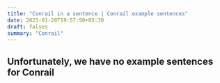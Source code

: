 ```yaml
---
title: "Conrail in a sentence | Conrail example sentences"
date: 2021-01-20T19:57:50+05:30
draft: falses
summary: "Conrail"
---
```

## Unfortunately, we have no example sentences for Conrail                 
